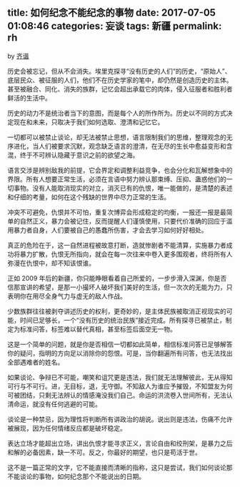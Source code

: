 title: 如何纪念不能纪念的事物
date: 2017-07-05 01:08:46
categories: 妄谈
tags: 新疆
permalink: rh
---
by [齐谐](http://caute.net/about/)

历史会被忘记，但从不会消失。埃里克探寻“没有历史的人们”的历史，“原始人”、底层民众、被征服的人们，他们不在历史学家的笔中，却仍然是创造历史的主体。甚至被融合、同化、消失的族群，记忆会超出承载它的肉体，侵入征服者和胜利者鲜活的生活中。

历史的动力不是统治者当下的意图，而是每个人的所作所为。历史以不同的方式决定现在和未来，只取决于我们如何选取、澄清和记忆它。
<!--more-->

一切都可以被禁止谈论，却无法被禁止思想，语言限制我们的思维，整理观念的无序进化，当人们被要求沉默，观念缺乏语言的澄清，在无尽的生长中愈益变形和含混，终于不可辨认隐藏于意识之前的欲望之海。

语言交涉是辨别敌我的前提，它会界定和调整利益竞争，也会分化和瓦解想象中的界限。所有人想要正常生活，必须在言语中努力辨认那束缚、压抑、蛊惑他们的一切事物。没有人能取消现实的对立，消灭已有的仇恨，唯一能做的，是清楚的表述和仔细的考量，如何在这个残缺的世界中尽力正常的生活。

冲突不可避免，仇恨并不可怕，重复次博弈会形成稳定的均衡，一报还一报是最简单的自然正义，暴力会被记住，反而提醒人们谨慎使用，只要代价准确的回应于滥用暴力者自身，人们要被自己的愚蠢所伤害，才会去学习如何好好相处。

真正的危险在于，这一自然进程被故意打断，造就惨剧者不能清算，实施暴力者成功将暴力扩散，仇恨无所指向，就会在每一次往来中卷入更多围观者，终将所有人弥漫在仇恨中，却不知该恨谁。

正如 2009 年后的新疆，你只能睁眼看着自己所爱的，一步步滑入深渊，你是否信那宣讲的希望，是那一小撮坏人破坏我们美好的生活，但一次次的无能为力，只表明你在用尽全身气力与虚无的敌人作战。

少数族群往往被剥夺讲述历史的权利，更奇妙的，是主体民族被取消正视现实的可能，时间已足够长，一个“没有历史的统治民族”接近完成。所有探寻已被禁止，制定为标准问答，标签难以替代真相，甚至标签后面空无一物。

这是一个简单的问题，就是你是否相信一切都如此简单，相信标准问答已足够解答你的疑问，指明的方向足以消除你的怨恨。可是，当你翻遍所有问答，也无法找出全部遇难者的姓名。

如果谈论、争辩已不可能，嘲笑和诅咒更是违法，我们就无法理解彼此，无从得知可行与不可行。进，无目标，退，无守御。不知敌人为谁应予摧毁，不知盟友为何可被团结，只剩无法辨认的情感淹没我们自己。命运的洪流卷入世间所有，无法认清命运，就没有任何逃避的可能。

谈论是一种禁忌，因为理性将判断所有讲政治的胡说。说出则是违法，伤痛不允许被展现，因为任何情绪反应都是破坏稳定。

表达立场才能超出立场，讲出仇恨才能寻求正义，言论自由和绞刑架，是暴力之后和解的必备因素，缺一不可。反之，你最好的期望，也只是苟活于世。

这不是一篇正常的文字，它不能直接而清晰的指称，这只是尝试，我们如何谈论那不能谈论的事物，如何纪念那个不能说出的日期。